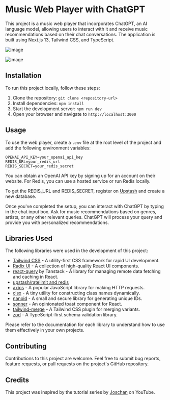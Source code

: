 # Music Web Player with ChatGPT

This project is a music web player that incorporates ChatGPT, an AI language model, allowing users to interact with it and receive music recommendations based on their chat conversations. The application is built using Next.js 13, Tailwind CSS, and TypeScript.

![image](https://github.com/Sebasssssss/Music-player-with-ChatGPT/assets/105828786/96c2067a-bfc0-4734-9d90-468cf75dbdc8)

![image](https://github.com/Sebasssssss/Music-player-with-ChatGPT/assets/105828786/49d9db94-42af-42f1-9926-97ce07be7f66)

## Installation

To run this project locally, follow these steps:

1. Clone the repository: `git clone <repository-url>`
2. Install dependencies: `npm install`
3. Start the development server: `npm run dev`
4. Open your browser and navigate to `http://localhost:3000`

## Usage

To use the web player, create a `.env` file at the root level of the project and add the following environment variables:

```
OPENAI_API_KEY=your_openai_api_key
REDIS_URL=your_redis_url
REDIS_SECRET=your_redis_secret
```

You can obtain an OpenAI API key by signing up for an account on their website. For Redis, you can use a hosted service or run Redis locally.

To get the REDIS_URL and REDIS_SECRET, register on [Upstash](https://console.upstash.com/) and create a new database.

Once you've completed the setup, you can interact with ChatGPT by typing in the chat input box. Ask for music recommendations based on genres, artists, or any other relevant queries. ChatGPT will process your query and provide you with personalized recommendations.

## Libraries Used

The following libraries were used in the development of this project:

- [Tailwind CSS](https://tailwindcss.com/) - A utility-first CSS framework for rapid UI development.
- [Radix UI](https://www.radix-ui.com/) - A collection of high-quality React UI components.
- [react-query](https://react-query.tanstack.com/) by Tanstack - A library for managing remote data fetching and caching in React.
- [upstash/ratelimit and redis](https://github.com/upstash/ratelimit)
- [axios](https://axios-http.com/) - A popular JavaScript library for making HTTP requests.
- [clsx](https://github.com/lukeed/clsx) - A tiny utility for constructing class names dynamically.
- [nanoid](https://github.com/ai/nanoid) - A small and secure library for generating unique IDs.
- [sonner](https://github.com/bpmn-io/sonner) - An opinionated toast component for React.
- [tailwind-merge](https://github.com/benface/tailwindcss-merge) - A Tailwind CSS plugin for merging variants.
- [zod](https://github.com/colinhacks/zod) - A TypeScript-first schema validation library.

Please refer to the documentation for each library to understand how to use them effectively in your own projects.

## Contributing

Contributions to this project are welcome. Feel free to submit bug reports, feature requests, or pull requests on the project's GitHub repository.

## Credits

This project was inspired by the tutorial series by [Joschan](https://github.com/joschan21) on YouTube.
